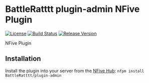 # BattleRatttt plugin-admin NFive Plugin
[![License](https://img.shields.io/github/license/BattleRatttt/plugin-admin.svg)](LICENSE)
[![Build Status](https://img.shields.io/appveyor/ci/BattleRattt/plugin-admin.svg)](https://ci.appveyor.com/project/BattleRattt/plugin-admin)
[![Release Version](https://img.shields.io/github/release/BattleRatttt/plugin-admin/all.svg)](https://github.com/BattleRatttt/plugin-admin/releases)

NFive Plugin

## Installation
Install the plugin into your server from the [NFive Hub](https://hub.nfive.io/BattleRatttt/plugin-admin): `nfpm install BattleRatttt/plugin-admin`
